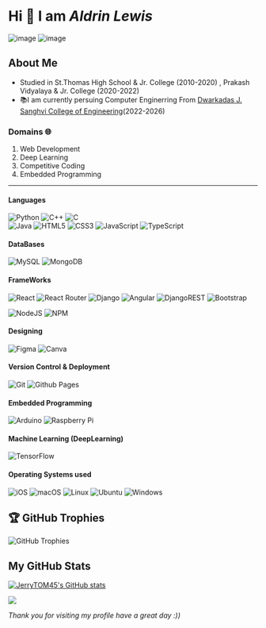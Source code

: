 # Hi 👋 I am **_Aldrin Lewis_**

![image]( https://media.licdn.com/dms/image/C4E22AQEZHcpNey_jyw/feedshare-shrink_2048_1536/0/1663070098477?e=2147483647&v=beta&t=448UCUveSTR9Uynxbdq0b7xLg7ROOnclQXCuj66Uxdg )
![image]( https://media0.giphy.com/media/raGZ0thWzeQKzZ8WDA/giphy.gif?cid=6c09b9529hr85ser41rzqyls4iy9orczgsyv9juwkm727rpf&ep=v1_internal_gif_by_id&rid=giphy.gif&ct=s )


## About Me
* Studied in St.Thomas High School & Jr. College (2010-2020) , Prakash Vidyalaya & Jr. College (2020-2022)
* 📚I am currently persuing Computer Enginerring From [Dwarkadas J. Sanghvi College of Engineering](https://www.djsce.ac.in/)(2022-2026)



### Domains 🌐
1. Web Development 
2. Deep Learning
3. Competitive Coding
4. Embedded Programming

---

#### Languages 
![Python](https://img.shields.io/badge/python-3670A0?style=for-the-badge&logo=python&logoColor=ffdd54)
![C++](https://img.shields.io/badge/c++-%2300599C.svg?style=for-the-badge&logo=c%2B%2B&logoColor=white)
![C](https://img.shields.io/badge/c-%2300599C.svg?style=for-the-badge&logo=c&logoColor=white)	
![Java](https://img.shields.io/badge/java-%23ED8B00.svg?style=for-the-badge&logo=openjdk&logoColor=white)
![HTML5](https://img.shields.io/badge/html5-%23E34F26.svg?style=for-the-badge&logo=html5&logoColor=white)
![CSS3](https://img.shields.io/badge/css3-%231572B6.svg?style=for-the-badge&logo=css3&logoColor=white)
![JavaScript](https://img.shields.io/badge/javascript-%23323330.svg?style=for-the-badge&logo=javascript&logoColor=%23F7DF1E)
![TypeScript](https://img.shields.io/badge/typescript-%23007ACC.svg?style=for-the-badge&logo=typescript&logoColor=white)

#### DataBases
![MySQL](https://img.shields.io/badge/mysql-4479A1.svg?style=for-the-badge&logo=mysql&logoColor=white)
![MongoDB](https://img.shields.io/badge/mongodb-6DA55F?style=for-the-badge&logo=mongodb&logoColor=white)

#### FrameWorks
![React](https://img.shields.io/badge/react-%2320232a.svg?style=for-the-badge&logo=react&logoColor=%2361DAFB)
![React Router](https://img.shields.io/badge/React_Router-CA4245?style=for-the-badge&logo=react-router&logoColor=white)
![Django](https://img.shields.io/badge/django-%23092E20.svg?style=for-the-badge&logo=django&logoColor=white)
![Angular](https://img.shields.io/badge/angular-%23DD0031.svg?style=for-the-badge&logo=angular&logoColor=white)
![DjangoREST](https://img.shields.io/badge/DJANGO-REST-ff1709?style=for-the-badge&logo=django&logoColor=white&color=ff1709&labelColor=gray)
![Bootstrap](https://img.shields.io/badge/bootstrap-%238511FA.svg?style=for-the-badge&logo=bootstrap&logoColor=white)


![NodeJS](https://img.shields.io/badge/node.js-6DA55F?style=for-the-badge&logo=node.js&logoColor=white)
![NPM](https://img.shields.io/badge/NPM-%23CB3837.svg?style=for-the-badge&logo=npm&logoColor=white)

#### Designing
![Figma](https://img.shields.io/badge/figma-%23F24E1E.svg?style=for-the-badge&logo=figma&logoColor=white)
![Canva](https://img.shields.io/badge/Canva-%2300C4CC.svg?style=for-the-badge&logo=Canva&logoColor=white)


#### Version Control & Deployment
![Git](https://img.shields.io/badge/git-%23F24E1E.svg?style=for-the-badge&logo=git&logoColor=white)
![Github Pages](https://img.shields.io/badge/github%20pages-121013?style=for-the-badge&logo=github&logoColor=white)

#### Embedded Programming
![Arduino](https://img.shields.io/badge/-Arduino-00979D?style=for-the-badge&logo=Arduino&logoColor=white)
![Raspberry Pi](https://img.shields.io/badge/-RaspberryPi-C51A4A?style=for-the-badge&logo=Raspberry-Pi)




#### Machine Learning (DeepLearning)
![TensorFlow](https://img.shields.io/badge/TensorFlow-%23FF6F00.svg?style=for-the-badge&logo=TensorFlow&logoColor=white)

#### Operating Systems used
![iOS](https://img.shields.io/badge/iOS-000000?style=for-the-badge&logo=ios&logoColor=white)
![macOS](https://img.shields.io/badge/mac%20os-000000?style=for-the-badge&logo=macos&logoColor=F0F0F0)
![Linux](https://img.shields.io/badge/Linux-FCC624?style=for-the-badge&logo=linux&logoColor=black)
![Ubuntu](https://img.shields.io/badge/Ubuntu-E95420?style=for-the-badge&logo=ubuntu&logoColor=white)
![Windows](https://img.shields.io/badge/Windows-0078D6?style=for-the-badge&logo=windows&logoColor=white)

## 🏆 GitHub Trophies
![GitHub Trophies](https://github-profile-trophy.vercel.app/?username=JerryTOM45&theme=dark&no-frame=false&no-bg=false&margin-w=4)



## My GitHub Stats

<a href="http://www.github.com/JerryTOM45"><img src="https://github-readme-stats.vercel.app/api?username=JerryTOM45&show_icons=true&hide=&count_private=true&title_color=0891b2&text_color=ffffff&icon_color=0891b2&bg_color=1c1917&hide_border=true&show_icons=true" alt="JerryTOM45's GitHub stats" /></a>

<a href="http://www.github.com/JerryTOM45"><img src="https://github-readme-streak-stats.herokuapp.com/?user=JerryTOM45&stroke=ffffff&background=1c1917&ring=0891b2&fire=0891b2&currStreakNum=ffffff&currStreakLabel=0891b2&sideNums=ffffff&sideLabels=ffffff&dates=ffffff&hide_border=true" /></a>


*Thank you for visiting my profile have a great day :))*

<!---
JerryTOM45/JerryTOM45 is a ✨ special ✨ repository because its `README.md` (this file) appears on your GitHub profile.
You can click the Preview link to take a look at your changes.
--->
